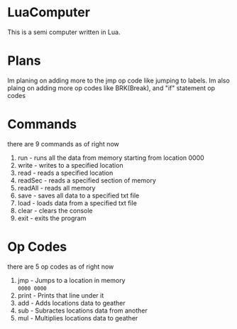 # LuaComputer
This is a semi computer written in Lua.

# Plans
Im planing on adding more to the jmp op code like jumping to labels.
Im also plaing on adding more op codes like BRK(Break), and "if" statement op codes

# Commands
there are 9 commands as of right now

1. run     - runs all the data from memory starting from location 0000 <br>
2. write   - writes to a specified location <br>
3. read    - reads a specified location <br>
4. readSec - reads a specified section of memory <br>
5. readAll - reads all memory <br>
6. save    - saves all data to a specified txt file <br>
7. load    - loads data from a specified txt file <br>
8. clear   - clears the console <br>
9. exit    - exits the program <br>

# Op Codes
there are 5 op codes as of right now

1. jmp   - Jumps to a location in memory <br>
```0000 0000``` <br>
3. print - Prints that line under it <br>
4. add   - Adds locations data to geather <br>
5. sub   - Subractes locations data from another <br>
6. mul   - Multiplies locations data to geather <br>
